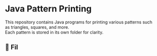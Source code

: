 # Java Pattern Printing

This repository contains Java programs for printing various patterns such as triangles, squares, and more.  
Each pattern is stored in its own folder for clarity.

## 📂 Fil
